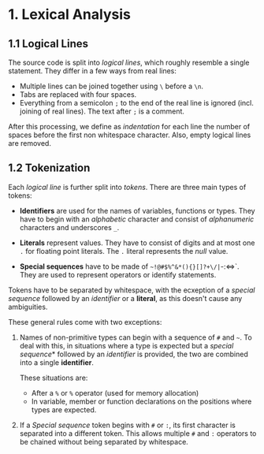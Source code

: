 # 1. Lexical Analysis

## 1.1 Logical Lines
The source code is split into *logical lines*, which roughly resemble a single
statement.
They differ in a few ways from real lines:

-   Multiple lines can be joined together using `\` before a `\n`.
-   Tabs are replaced with four spaces.
-   Everything from a semicolon `;` to the end of the real line is ignored
    (incl. joining of real lines). The text after `;` is a comment.

After this processing, we define as *indentation* for each line the number of
spaces before the first non whitespace character.
Also, empty logical lines are removed.

## 1.2 Tokenization
Each *logical line* is further split into *tokens*.
There are three main types of tokens:

-   **Identifiers** are used for the names of variables, functions or types.
    They have to begin with an *alphabetic* character and consist of
    *alphanumeric* characters and underscores `_`.

-   **Literals** represent values.
    They have to consist of digits and at most one `.` for floating
    point literals.
    The `.` literal represents the *null* value.

-   **Special sequences** have to be made of `~!@#$%^&*(){}[]?+\/|`-:<=>`.
    They are used to represent operators or identify statements.

Tokens have to be separated by whitespace, with the ecxeption of a
*special sequence* followed by an *identifier* or a **literal**,
as this doesn't cause any ambiguities.

These general rules come with two exceptions:
1.  Names of non-primitive types can begin with a sequence of `#` and `~`.
    To deal with this, in situations where a type is expected but a
    *special sequence** followed by an *identifier* is provided, the two are
    combined into a single **identifier**.

    These situations are:

    -   After a `%` or `%` operator (used for memory allocation)
    -   In variable, member or function declarations on the positions where
        types are expected.

2.  If a *Special sequence* token begins with `#` or `:`, its first character is
    separated into a different token.
    This allows multiple `#` and `:` operators to be chained without being
    separated by whitespace.
